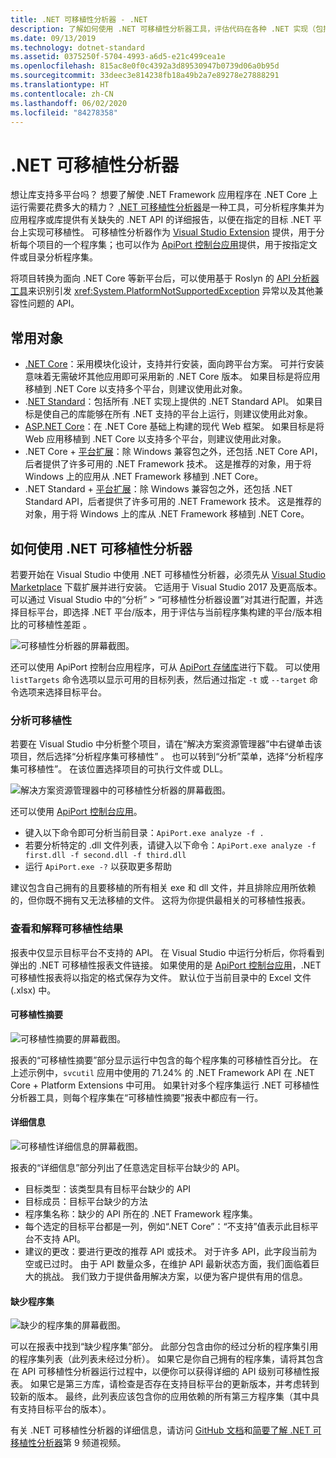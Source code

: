 ```yaml
---
title: .NET 可移植性分析器 - .NET
description: 了解如何使用 .NET 可移植性分析器工具，评估代码在各种 .NET 实现（包括 .NET Core、.NET Standard、UWP 和 Xamarin）间的可移植性。
ms.date: 09/13/2019
ms.technology: dotnet-standard
ms.assetid: 0375250f-5704-4993-a6d5-e21c499cea1e
ms.openlocfilehash: 815ac8e0f0c4392a3d89530947b0739d06a0b95d
ms.sourcegitcommit: 33deec3e814238fb18a49b2a7e89278e27888291
ms.translationtype: HT
ms.contentlocale: zh-CN
ms.lasthandoff: 06/02/2020
ms.locfileid: "84278358"
---
```

# <a name="the-net-portability-analyzer"></a>.NET 可移植性分析器

想让库支持多平台吗？ 想要了解使 .NET Framework 应用程序在 .NET Core 上运行需要花费多大的精力？ [.NET 可移植性分析器](https://github.com/microsoft/dotnet-apiport)是一种工具，可分析程序集并为应用程序或库提供有关缺失的 .NET API 的详细报告，以便在指定的目标 .NET 平台上实现可移植性。 可移植性分析器作为 [Visual Studio Extension](https://marketplace.visualstudio.com/items?itemName=ConnieYau.NETPortabilityAnalyzer) 提供，用于分析每个项目的一个程序集；也可以作为 [ApiPort 控制台应用](https://aka.ms/apiportdownload)提供，用于按指定文件或目录分析程序集。

将项目转换为面向 .NET Core 等新平台后，可以使用基于 Roslyn 的 [API 分析器工具](api-analyzer.md)来识别引发 <xref:System.PlatformNotSupportedException> 异常以及其他兼容性问题的 API。

## <a name="common-targets"></a>常用对象

- [.NET Core](../../core/index.yml)：采用模块化设计，支持并行安装，面向跨平台方案。 可并行安装意味着无需破坏其他应用即可采用新的 .NET Core 版本。 如果目标是将应用移植到 .NET Core 以支持多个平台，则建议使用此对象。
- .[NET Standard](../net-standard.md)：包括所有 .NET 实现上提供的 .NET Standard API。 如果目标是使自己的库能够在所有 .NET 支持的平台上运行，则建议使用此对象。
- [ASP.NET Core](/aspnet/core)：在 .NET Core 基础上构建的现代 Web 框架。 如果目标是将 Web 应用移植到 .NET Core 以支持多个平台，则建议使用此对象。
- .NET Core + [平台扩展](../../core/porting/windows-compat-pack.md)：除 Windows 兼容包之外，还包括 .NET Core API，后者提供了许多可用的 .NET Framework 技术。 这是推荐的对象，用于将 Windows 上的应用从 .NET Framework 移植到 .NET Core。
- .NET Standard + [平台扩展](../../core/porting/windows-compat-pack.md)：除 Windows 兼容包之外，还包括 .NET Standard API，后者提供了许多可用的 .NET Framework 技术。 这是推荐的对象，用于将 Windows 上的库从 .NET Framework 移植到 .NET Core。

## <a name="how-to-use-the-net-portability-analyzer"></a>如何使用 .NET 可移植性分析器

若要开始在 Visual Studio 中使用 .NET 可移植性分析器，必须先从 [Visual Studio Marketplace](https://marketplace.visualstudio.com/items?itemName=ConnieYau.NETPortabilityAnalyzer) 下载扩展并进行安装。 它适用于 Visual Studio 2017 及更高版本。 可以通过 Visual Studio 中的“分析” > “可移植性分析器设置”对其进行配置，并选择目标平台，即选择 .NET 平台/版本，用于评估与当前程序集构建的平台/版本相比的可移植性差距 。

![可移植性分析器的屏幕截图。](./media/portability-analyzer/portability-screenshot.png)

还可以使用 ApiPort 控制台应用程序，可从 [ApiPort 存储库](https://aka.ms/apiportdownload)进行下载。 可以使用 `listTargets` 命令选项以显示可用的目标列表，然后通过指定 `-t` 或 `--target` 命令选项来选择目标平台。

### <a name="analyze-portability"></a>分析可移植性
若要在 Visual Studio 中分析整个项目，请在“解决方案资源管理器”中右键单击该项目，然后选择“分析程序集可移植性” 。 也可以转到“分析”菜单，选择“分析程序集可移植性”。  在该位置选择项目的可执行文件或 DLL。

![解决方案资源管理器中的可移植性分析器的屏幕截图。](./media/portability-analyzer/portability-solution-explorer.png)

还可以使用 [ApiPort 控制台应用](https://aka.ms/apiportdownload)。

- 键入以下命令即可分析当前目录：`ApiPort.exe analyze -f .`
- 若要分析特定的 .dll 文件列表，请键入以下命令：`ApiPort.exe analyze -f first.dll -f second.dll -f third.dll`
- 运行 `ApiPort.exe -?` 以获取更多帮助

建议包含自己拥有的且要移植的所有相关 exe 和 dll 文件，并且排除应用所依赖的，但你既不拥有又无法移植的文件。 这将为你提供最相关的可移植性报表。

### <a name="view-and-interpret-portability-result"></a>查看和解释可移植性结果

报表中仅显示目标平台不支持的 API。
在 Visual Studio 中运行分析后，你将看到弹出的 .NET 可移植性报表文件链接。 如果使用的是 [ApiPort 控制台应用](https://aka.ms/apiportdownload)，.NET 可移植性报表将以指定的格式保存为文件。 默认位于当前目录中的 Excel 文件 (.xlsx) 中。

#### <a name="portability-summary"></a>可移植性摘要

![可移植性摘要的屏幕截图。](./media/portability-analyzer/api-catalog-portablility-summary.png)

报表的“可移植性摘要”部分显示运行中包含的每个程序集的可移植性百分比。 在上述示例中，`svcutil` 应用中使用的 71.24% 的 .NET Framework API 在 .NET Core + Platform Extensions 中可用。 如果针对多个程序集运行 .NET 可移植性分析器工具，则每个程序集在“可移植性摘要”报表中都应有一行。

#### <a name="details"></a>详细信息

![可移植性详细信息的屏幕截图。](./media/portability-analyzer/api-catalog-portablility-details.png)

报表的“详细信息”部分列出了任意选定目标平台缺少的 API。

- 目标类型：该类型具有目标平台缺少的 API
- 目标成员：目标平台缺少的方法
- 程序集名称：缺少的 API 所在的 .NET Framework 程序集。
- 每个选定的目标平台都是一列，例如“.NET Core”：“不支持”值表示此目标平台不支持 API。
- 建议的更改：要进行更改的推荐 API 或技术。 对于许多 API，此字段当前为空或已过时。 由于 API 数量众多，在维护 API 最新状态方面，我们面临着巨大的挑战。 我们致力于提供备用解决方案，以便为客户提供有用的信息。

#### <a name="missing-assemblies"></a>缺少程序集

![缺少的程序集的屏幕截图。](./media/portability-analyzer/api-catalog-missing-assemblies.png)

可以在报表中找到“缺少程序集”部分。 此部分包含由你的经过分析的程序集引用的程序集列表（此列表未经过分析）。 如果它是你自己拥有的程序集，请将其包含在 API 可移植性分析器运行过程中，以便你可以获得详细的 API 级别可移植性报表。 如果它是第三方库，请检查是否存在支持目标平台的更新版本，并考虑转到较新的版本。 最终，此列表应该包含你的应用依赖的所有第三方程序集（其中具有支持目标平台的版本）。

有关 .NET 可移植性分析器的详细信息，请访问 [GitHub 文档](https://github.com/Microsoft/dotnet-apiport#documentation)和[简要了解 .NET 可移植性分析器](https://channel9.msdn.com/Blogs/Seth-Juarez/A-Brief-Look-at-the-NET-Portability-Analyzer)第 9 频道视频。
